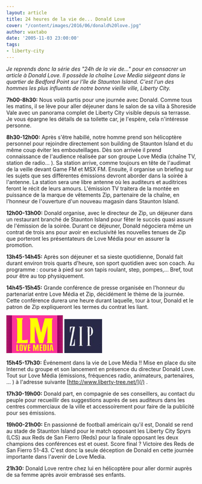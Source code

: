 ```yaml
---
layout: article
title: 24 heures de la vie de... Donald Love
cover: "/content/images/2016/06/donald%20love.jpg"
author: waxtabo
date: '2005-11-03 23:00:00'
tags:
- liberty-city
---
```


_Je reprends donc la série des "24h de la vie de..." pour en consacrer un article à Donald Love. Il possède la chaîne Love Media siégeant dans le quartier de Bedford Point sur l'île de Staunton Island. C'est l'un des hommes les plus influents de notre bonne vieille ville, Liberty City._

**7h00-8h30:** Nous voilà partis pour une journée avec Donald. Comme tous les matins, il se lève pour aller déjeuner dans le salon de sa villa à Shoreside Vale avec un panorama complet de Liberty City visible depuis sa terrasse. Je vous épargne les détails de sa toilette car, je l'espère, cela n'intéresse personne.

**8h30-12h00:** Après s'être habillé, notre homme prend son hélicoptère personnel pour rejoindre directement son building de Staunton Island et du même coup éviter les embouteillages. Dès son arrivée il prend connaissance de l'audience réalisée par son groupe Love Média (chaîne TV, station de radio... ). Sa station arrive, comme toujours en tête de l'audimat de la veille devant Game FM et MSX FM. Ensuite, il organise un briefing sur les sujets que ses différentes émissions devront aborder dans la soirée à l'antenne. La station sera une libre antenne où les auditeurs et auditrices feront le récit de leurs amours. L'émission TV traitera de la montée en puissance de la marque de vêtements Zip, partenaire de la chaîne, en l'honneur de l'ouverture d'un nouveau magasin dans Staunton Island.

**12h00-13h00:** Donald organise, avec le directeur de Zip, un déjeuner dans un restaurant branché de Staunton Island pour fêter le succès quasi assuré de l'émission de la soirée. Durant ce déjeuner, Donald négociera même un contrat de trois ans pour avoir en exclusivité les nouvelles tenues de Zip que porteront les présentateurs de Love Média pour en assurer la promotion.

**13h45-14h45:** Après son déjeuner et sa sieste quotidienne, Donald fait durant environ trois quarts d'heure, son sport quotidien avec son coach. Au programme : course à pied sur son tapis roulant, step, pompes,... Bref, tout pour être au top physiquement.

**14h45-15h45:** Grande conférence de presse organisée en l'honneur du partenariat entre Love Média et Zip, décidément le thème de la journée. Cette conférence durera une heure durant laquelle, tour à tour, Donald et le patron de Zip expliqueront les termes du contrat les liant.

![](/content/images/2005/01/logo%20love%20media.jpg)
![](/content/images/2005/01/logo%20zip.jpg)

**15h45-17h30:** Événement dans la vie de Love Média !! Mise en place du site Internet du groupe et son lancement en présence du directeur Donald Love. Tout sur Love Média (émissions, fréquences radio, animateurs, partenaires, ... ) à l'adresse suivante [http://www.liberty-tree.net/](/) .

**17h30-19h00:** Donald part, en compagnie de ses conseillers, au contact du peuple pour recueillir des suggestions auprès de ses auditeurs dans les centres commerciaux de la ville et accessoirement pour faire de la publicité pour ses émissions.

**19h00-21h00:** En passionné de football américain qu'il est, Donald se rend au stade de Staunton Island pour le match opposant les Liberty City Spyrs (LCS) aux Reds de San Fierro (Reds) pour la finale opposant les deux champions des conférences est et ouest. Score final ? Victoire des Reds de San Fierro 51-43. C'est donc la seule déception de Donald en cette journée importante dans l'avenir de Love Media.

**21h30:** Donald Love rentre chez lui en hélicoptère pour aller dormir auprès de sa femme après avoir embrassé ses enfants.